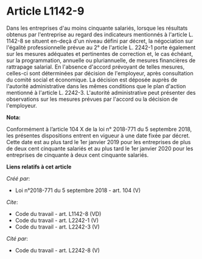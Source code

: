 # Article L1142-9

Dans les entreprises d'au moins cinquante salariés, lorsque les résultats obtenus par l'entreprise au regard des indicateurs
mentionnés à l'article L. 1142-8 se situent en-deçà d'un niveau défini par décret, la négociation sur l'égalité
professionnelle prévue au 2° de l'article L. 2242-1 porte également sur les mesures adéquates et pertinentes de correction
et, le cas échéant, sur la programmation, annuelle ou pluriannuelle, de mesures financières de rattrapage salarial. En
l'absence d'accord prévoyant de telles mesures, celles-ci sont déterminées par décision de l'employeur, après consultation du
comité social et économique. La décision est déposée auprès de l'autorité administrative dans les mêmes conditions que le
plan d'action mentionné à l'article L. 2242-3. L'autorité administrative peut présenter des observations sur les mesures
prévues par l'accord ou la décision de l'employeur.

**Nota:**

Conformément à l’article 104 X de la loi n° 2018-771 du 5 septembre 2018, les présentes dispositions entrent en vigueur à une
date fixée par décret. Cette date est au plus tard le 1er janvier 2019 pour les entreprises de plus de deux cent cinquante
salariés et au plus tard le 1er janvier 2020 pour les entreprises de cinquante à deux cent cinquante salariés.

**Liens relatifs à cet article**

_Créé par_:

  - Loi n°2018-771 du 5 septembre 2018 - art. 104 (V)

_Cite_:

  - Code du travail - art. L1142-8 (VD)
  - Code du travail - art. L2242-1 (V)
  - Code du travail - art. L2242-3 (V)

_Cité par_:

  - Code du travail - art. L2242-8 (V)
